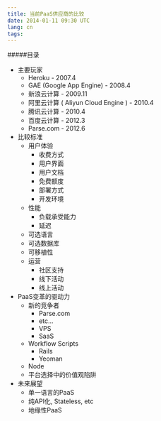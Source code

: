 ```yaml
---
title: 当前PaaS供应商的比较
date: 2014-01-11 09:30 UTC
lang: cn
tags:
---
```


#####目录

*	主要玩家
	*	Heroku - 2007.4
	*	GAE (Google App Engine) - 2008.4
	*	新浪云计算 - 2009.11
	*	阿里云计算 ( Aliyun Cloud Engine ) - 2010.4
	*	腾讯云计算 - 2010.4
	*	百度云计算 - 2012.3
	*	Parse.com - 2012.6
*	比较标准
	*	用户体验	
		*	收费方式
		*	用户界面
		*	用户文档
		*	免费额度
		*	部署方式
		*	开发环境
	*	性能
		*	负载承受能力
		*	延迟
	*	可选语言	
	*	可选数据库
	*	可移植性
	*	运营
		*	社区支持
		*	线下活动
		*	线上活动
*	PaaS变革的驱动力
	*	新的竞争者
		*	Parse.com
		*	etc...
		*	VPS	
		*	SaaS
	*	Workflow Scripts
		*	Rails
		*	Yeoman
	*	Node
	*	平台选择中的价值观陷阱
*	未来展望
	*	单一语言的PaaS
	*	纯API化, Stateless, etc
	*	地缘性PaaS